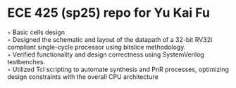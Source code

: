 # ECE 425 (sp25) repo for Yu Kai Fu
◦ Basic cells design \
◦ Designed the schematic and layout of the datapath of a 32-bit RV32I compliant single-cycle processor using
bitslice methodology. \
◦ Verified functionality and design correctness using SystemVerilog testbenches. \
◦ Utilized Tcl scripting to automate synthesis and PnR processes, optimizing design constraints with the
overall CPU architecture
